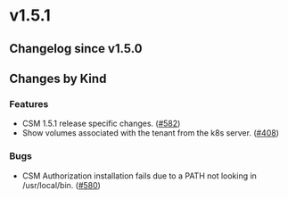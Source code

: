 # v1.5.1 

## Changelog since v1.5.0 

## Changes by Kind 

### Features 

- CSM 1.5.1 release specific changes. ([#582](https://github.com/dell/csm/issues/582))
- Show volumes associated with the tenant from the k8s server. ([#408](https://github.com/dell/csm/issues/408))

### Bugs 

- CSM Authorization installation fails due to a PATH not looking in /usr/local/bin. ([#580](https://github.com/dell/csm/issues/580))
